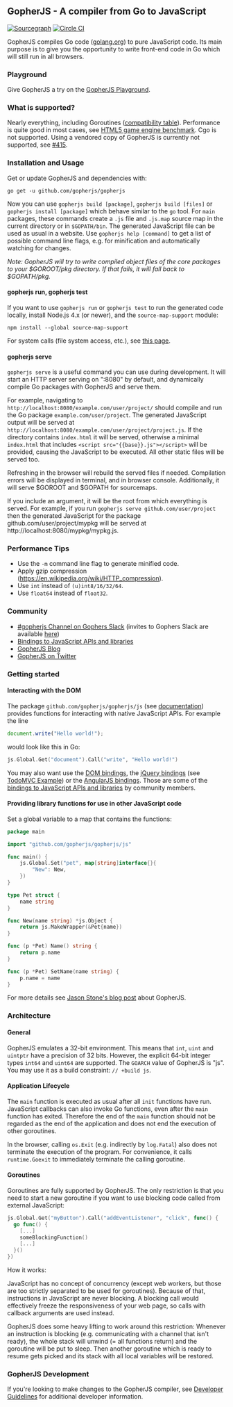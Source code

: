 GopherJS - A compiler from Go to JavaScript
-------------------------------------------

[![Sourcegraph](https://sourcegraph.com/github.com/gopherjs/gopherjs/-/badge.svg)](https://sourcegraph.com/github.com/gopherjs/gopherjs?badge)
[![Circle CI](https://circleci.com/gh/gopherjs/gopherjs.svg?style=svg)](https://circleci.com/gh/gopherjs/gopherjs)

GopherJS compiles Go code ([golang.org](https://golang.org/)) to pure JavaScript code. Its main purpose is to give you the opportunity to write front-end code in Go which will still run in all browsers.

### Playground
Give GopherJS a try on the [GopherJS Playground](http://gopherjs.github.io/playground/).

### What is supported?
Nearly everything, including Goroutines ([compatibility table](https://github.com/gopherjs/gopherjs/blob/master/doc/packages.md)). Performance is quite good in most cases, see [HTML5 game engine benchmark](https://ajhager.github.io/engi/demos/botmark.html). Cgo is not supported. Using a vendored copy of GopherJS is currently not supported, see [#415](https://github.com/gopherjs/gopherjs/issues/415).

### Installation and Usage
Get or update GopherJS and dependencies with:

```
go get -u github.com/gopherjs/gopherjs
```

Now you can use `gopherjs build [package]`, `gopherjs build [files]` or `gopherjs install [package]` which behave similar to the `go` tool. For `main` packages, these commands create a `.js` file and `.js.map` source map in the current directory or in `$GOPATH/bin`. The generated JavaScript file can be used as usual in a website. Use `gopherjs help [command]` to get a list of possible command line flags, e.g. for minification and automatically watching for changes.

*Note: GopherJS will try to write compiled object files of the core packages to your $GOROOT/pkg directory. If that fails, it will fall back to $GOPATH/pkg.*

#### gopherjs run, gopherjs test

If you want to use `gopherjs run` or `gopherjs test` to run the generated code locally, install Node.js 4.x (or newer), and the `source-map-support` module:

```
npm install --global source-map-support
```

For system calls (file system access, etc.), see [this page](https://github.com/gopherjs/gopherjs/blob/master/doc/syscalls.md).

#### gopherjs serve

`gopherjs serve` is a useful command you can use during development. It will start an HTTP server serving on ":8080" by default, and dynamically compile Go packages with GopherJS and serve them.

For example, navigating to `http://localhost:8080/example.com/user/project/` should compile and run the Go package `example.com/user/project`. The generated JavaScript output will be served at `http://localhost:8080/example.com/user/project/project.js`. If the directory contains `index.html` it will be served, otherwise a minimal `index.html` that includes `<script src="{{base}}.js"></script>` will be provided, causing the JavaScript to be executed. All other static files will be served too.

Refreshing in the browser will rebuild the served files if needed. Compilation errors will be displayed in terminal, and in browser console. Additionally, it will serve $GOROOT and $GOPATH for sourcemaps.

If you include an argument, it will be the root from which everything is served. For example, if you run `gopherjs serve github.com/user/project` then the generated JavaScript for the package github.com/user/project/mypkg will be served at http://localhost:8080/mypkg/mypkg.js.

### Performance Tips

- Use the `-m` command line flag to generate minified code.
- Apply gzip compression (https://en.wikipedia.org/wiki/HTTP_compression).
- Use `int` instead of `(u)int8/16/32/64`.
- Use `float64` instead of `float32`.

### Community
- [#gopherjs Channel on Gophers Slack](https://gophers.slack.com/messages/gopherjs/) (invites to Gophers Slack are available [here](http://blog.gopheracademy.com/gophers-slack-community/#how-can-i-be-invited-to-join:2facdc921b2310f18cb851c36fa92369))
- [Bindings to JavaScript APIs and libraries](https://github.com/gopherjs/gopherjs/wiki/bindings)
- [GopherJS Blog](https://medium.com/gopherjs)
- [GopherJS on Twitter](https://twitter.com/GopherJS)

### Getting started

#### Interacting with the DOM
The package `github.com/gopherjs/gopherjs/js` (see [documentation](https://godoc.org/github.com/gopherjs/gopherjs/js)) provides functions for interacting with native JavaScript APIs. For example the line

```js
document.write("Hello world!");
```

would look like this in Go:

```go
js.Global.Get("document").Call("write", "Hello world!")
```

You may also want use the [DOM bindings](http://dominik.honnef.co/go/js/dom), the [jQuery bindings](https://github.com/gopherjs/jquery) (see [TodoMVC Example](https://github.com/gopherjs/todomvc)) or the [AngularJS bindings](https://github.com/wvell/go-angularjs). Those are some of the [bindings to JavaScript APIs and libraries](https://github.com/gopherjs/gopherjs/wiki/bindings) by community members.

#### Providing library functions for use in other JavaScript code
Set a global variable to a map that contains the functions:

```go
package main

import "github.com/gopherjs/gopherjs/js"

func main() {
	js.Global.Set("pet", map[string]interface{}{
		"New": New,
	})
}

type Pet struct {
	name string
}

func New(name string) *js.Object {
	return js.MakeWrapper(&Pet{name})
}

func (p *Pet) Name() string {
	return p.name
}

func (p *Pet) SetName(name string) {
	p.name = name
}
```

For more details see [Jason Stone's blog post](http://legacytotheedge.blogspot.de/2014/03/gopherjs-go-to-javascript-transpiler.html) about GopherJS.

### Architecture

#### General
GopherJS emulates a 32-bit environment. This means that `int`, `uint` and `uintptr` have a precision of 32 bits. However, the explicit 64-bit integer types `int64` and `uint64` are supported. The `GOARCH` value of GopherJS is "js". You may use it as a build constraint: `// +build js`.

#### Application Lifecycle

The `main` function is executed as usual after all `init` functions have run. JavaScript callbacks can also invoke Go functions, even after the `main` function has exited. Therefore the end of the `main` function should not be regarded as the end of the application and does not end the execution of other goroutines.

In the browser, calling `os.Exit` (e.g. indirectly by `log.Fatal`) also does not terminate the execution of the program. For convenience, it calls `runtime.Goexit` to immediately terminate the calling goroutine.

#### Goroutines
Goroutines are fully supported by GopherJS. The only restriction is that you need to start a new goroutine if you want to use blocking code called from external JavaScript:

```go
js.Global.Get("myButton").Call("addEventListener", "click", func() {
  go func() {
    [...]
    someBlockingFunction()
    [...]
  }()
})
```

How it works:

JavaScript has no concept of concurrency (except web workers, but those are too strictly separated to be used for goroutines). Because of that, instructions in JavaScript are never blocking. A blocking call would effectively freeze the responsiveness of your web page, so calls with callback arguments are used instead.

GopherJS does some heavy lifting to work around this restriction: Whenever an instruction is blocking (e.g. communicating with a channel that isn't ready), the whole stack will unwind (= all functions return) and the goroutine will be put to sleep. Then another goroutine which is ready to resume gets picked and its stack with all local variables will be restored.

### GopherJS Development
If you're looking to make changes to the GopherJS compiler, see [Developer Guidelines](https://github.com/gopherjs/gopherjs/wiki/Developer-Guidelines) for additional developer information.
